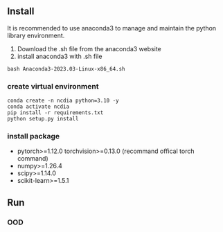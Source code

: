 ## Install
It is recommended to use anaconda3 to manage and maintain the python library environment.
1. Download the .sh file from the anaconda3 website
2. install anaconda3 with .sh file
```
bash Anaconda3-2023.03-Linux-x86_64.sh
```


### create virtual environment
```
conda create -n ncdia python=3.10 -y
conda activate ncdia
pip install -r requirements.txt
python setup.py install
```

### install package
* pytorch>=1.12.0 torchvision>=0.13.0 (recommand offical torch command)
* numpy>=1.26.4
* scipy>=1.14.0
* scikit-learn>=1.5.1

## Run

### OOD
